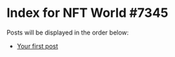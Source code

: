 # Index for NFT World #7345
Posts will be displayed in the order below:

- [Your first post](./001-first.md)

